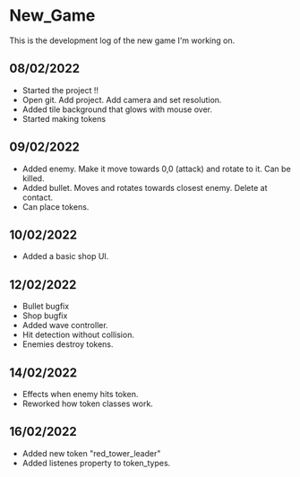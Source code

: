 # New_Game

This is the development log of the new game I'm working on.

## 08/02/2022

- Started the project !!
- Open git. Add project. Add camera and set resolution.
- Added tile background that glows with mouse over.
- Started making tokens

## 09/02/2022

- Added enemy. Make it move towards 0,0 (attack) and rotate to it. Can be killed.
- Added bullet. Moves and rotates towards closest enemy. Delete at contact.
- Can place tokens.

## 10/02/2022

- Added a basic shop UI.

## 12/02/2022

- Bullet bugfix
- Shop bugfix
- Added wave controller.
- Hit detection without collision.
- Enemies destroy tokens.

## 14/02/2022

- Effects when enemy hits token.
- Reworked how token classes work.

## 16/02/2022

- Added new token "red_tower_leader"
- Added listenes property to token_types.